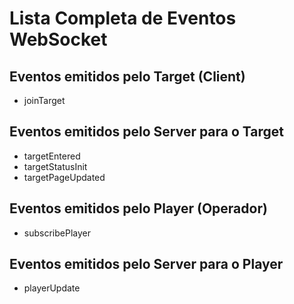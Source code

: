 # Lista Completa de Eventos WebSocket

## Eventos emitidos pelo Target (Client)
- joinTarget

## Eventos emitidos pelo Server para o Target
- targetEntered
- targetStatusInit
- targetPageUpdated

## Eventos emitidos pelo Player (Operador)
- subscribePlayer

## Eventos emitidos pelo Server para o Player
- playerUpdate
